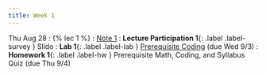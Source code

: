 ```yaml
---
title: Week 1
---
```


Thu Aug 28
: {% lec 1 %}
    : [Note 1](https://ds100.org/course-notes/intro_lec/introduction.html)
: **Lecture Participation 1**{: .label .label-survey } Slido
: **Lab 1**{: .label .label-lab } [Prerequisite Coding](https://data100.datahub.berkeley.edu/hub/user-redirect/git-pull?repo=https%3A%2F%2Fgithub.com%2FDS-100%2Ffa25-student&branch=main&urlpath=lab%2Ftree%2Ffa25-student%2Flab%2Flab01%2Flab01.ipynb) (due Wed 9/3)
: **Homework 1**{: .label .label-hw } Prerequisite Math, Coding, and Syllabus Quiz (due Thu 9/4)



